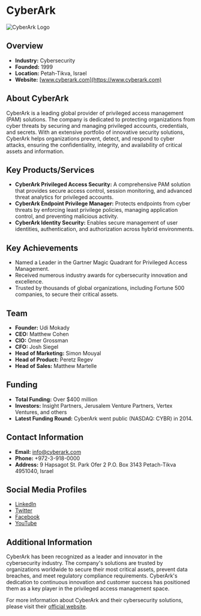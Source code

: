 # CyberArk

![CyberArk Logo](https://www.cyberark.com/wp-content/uploads/2024/10/cyberark-logo.svg)

## Overview

- **Industry:** Cybersecurity
- **Founded:** 1999
- **Location:** Petah-Tikva, Israel
- **Website:** [www.cyberark.com](https://www.cyberark.com)

## About CyberArk

CyberArk is a leading global provider of privileged access management (PAM) solutions. The company is dedicated to protecting organizations from cyber threats by securing and managing privileged accounts, credentials, and secrets. With an extensive portfolio of innovative security solutions, CyberArk helps organizations prevent, detect, and respond to cyber attacks, ensuring the confidentiality, integrity, and availability of critical assets and information.

## Key Products/Services

- **CyberArk Privileged Access Security:** A comprehensive PAM solution that provides secure access control, session monitoring, and advanced threat analytics for privileged accounts.
- **CyberArk Endpoint Privilege Manager:** Protects endpoints from cyber threats by enforcing least privilege policies, managing application control, and preventing malicious activity.
- **CyberArk Identity Security:** Enables secure management of user identities, authentication, and authorization across hybrid environments.

## Key Achievements

- Named a Leader in the Gartner Magic Quadrant for Privileged Access Management.
- Received numerous industry awards for cybersecurity innovation and excellence.
- Trusted by thousands of global organizations, including Fortune 500 companies, to secure their critical assets.

## Team

- **Founder:** Udi Mokady
- **CEO:** Matthew Cohen
- **CIO:** Omer Grossman
- **CFO:** Josh Siegel
- **Head of Marketing:** Simon Mouyal
- **Head of Product:** Peretz Regev
- **Head of Sales:** Matthew Martelle

## Funding

- **Total Funding:** Over $400 million
- **Investors:** Insight Partners, Jerusalem Venture Partners, Vertex Ventures, and others
- **Latest Funding Round:** CyberArk went public (NASDAQ: CYBR) in 2014.

## Contact Information

- **Email:** [info@cyberark.com](mailto:info@cyberark.com)
- **Phone:** +972-3-918-0000
- **Address:**  9 Hapsagot St. Park Ofer 2 P.O. Box 3143 Petach-Tikva 4951040, Israel

## Social Media Profiles

- [LinkedIn](https://www.linkedin.com/company/cyber-ark-software/)
- [Twitter](https://twitter.com/CyberArk)
- [Facebook](https://www.facebook.com/CyberArk)
- [YouTube](https://www.youtube.com/user/CyberArkSoftware)

## Additional Information

CyberArk has been recognized as a leader and innovator in the cybersecurity industry. The company's solutions are trusted by organizations worldwide to secure their most critical assets, prevent data breaches, and meet regulatory compliance requirements. CyberArk's dedication to continuous innovation and customer success has positioned them as a key player in the privileged access management space.

For more information about CyberArk and their cybersecurity solutions, please visit their [official website](https://www.cyberark.com).
